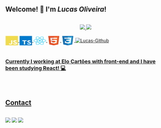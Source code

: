 ## Welcome! 👋 I'm *Lucas Oliveira*! 

<br>

<div align="center">
  <a href="https://github.com/lucaoliveiraa">
  <img height="180em" src="https://github-readme-stats.vercel.app/api?username=lucaoliveiraa&show_icons=true&theme=github_dark&include_all_commits=true&count_private=true"/>
  <img height="180em" src="https://github-readme-stats.vercel.app/api/top-langs/?username=lucaoliveiraa&layout=compact&langs_count=7&theme=github_dark"/>
</div>

<div style="display: inline_block"><br>
  <img align="center" alt="Lucas-Js" height="30" width="40" src="https://raw.githubusercontent.com/devicons/devicon/master/icons/javascript/javascript-plain.svg">
  <img align="center" alt="Lucas-Ts" height="30" width="40" src="https://raw.githubusercontent.com/devicons/devicon/master/icons/typescript/typescript-plain.svg">
  <img align="center" alt="Lucas-React" height="30" width="40" src="https://raw.githubusercontent.com/devicons/devicon/master/icons/react/react-original.svg">
  <img align="center" alt="Lucas-HTML" height="30" width="40" src="https://raw.githubusercontent.com/devicons/devicon/master/icons/html5/html5-original.svg">
  <img align="center" alt="Lucas-CSS" height="30" width="40" src="https://raw.githubusercontent.com/devicons/devicon/master/icons/css3/css3-original.svg">
  <img align="center" alt="Lucas-Github" height="30" width="40" src="https://cdn.jsdelivr.net/gh/devicons/devicon/icons/gitlab/gitlab-original.svg">  
</div>

<br>

### Currently I working at Elo Cartões with front-end and I have been studying React! 💻

<br><br>
  
  ## Contact
<br>
<div> 
  <a href="https://www.linkedin.com/in/lucaoliveiraa/" target="_blank"><img src="https://img.shields.io/badge/-lucaoliveiraa-05122A?style=flat&logo=linkedin" target="_blank"></a> 
  <a href="https://www.instagram.com/lucaoliveiraa/" target="_blank"><img src="https://img.shields.io/badge/-lucaoliveiraa-05122A?style=flat&logo=instagram" target="_blank"></a>
  <a href="https://discord.gg/243188990935695360" target="_blank"><img src="https://img.shields.io/badge/-Lucas Oliveira1696-05122A?style=flat&logo=discord" target="_blank"></a> 
</div>
